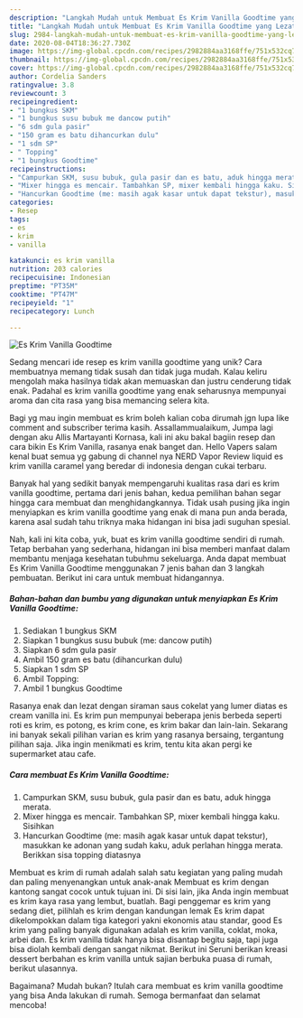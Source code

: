 ```yaml
---
description: "Langkah Mudah untuk Membuat Es Krim Vanilla Goodtime yang Lezat"
title: "Langkah Mudah untuk Membuat Es Krim Vanilla Goodtime yang Lezat"
slug: 2984-langkah-mudah-untuk-membuat-es-krim-vanilla-goodtime-yang-lezat
date: 2020-08-04T18:36:27.730Z
image: https://img-global.cpcdn.com/recipes/2982884aa3168ffe/751x532cq70/es-krim-vanilla-goodtime-foto-resep-utama.jpg
thumbnail: https://img-global.cpcdn.com/recipes/2982884aa3168ffe/751x532cq70/es-krim-vanilla-goodtime-foto-resep-utama.jpg
cover: https://img-global.cpcdn.com/recipes/2982884aa3168ffe/751x532cq70/es-krim-vanilla-goodtime-foto-resep-utama.jpg
author: Cordelia Sanders
ratingvalue: 3.8
reviewcount: 3
recipeingredient:
- "1 bungkus SKM"
- "1 bungkus susu bubuk me dancow putih"
- "6 sdm gula pasir"
- "150 gram es batu dihancurkan dulu"
- "1 sdm SP"
- " Topping"
- "1 bungkus Goodtime"
recipeinstructions:
- "Campurkan SKM, susu bubuk, gula pasir dan es batu, aduk hingga merata."
- "Mixer hingga es mencair. Tambahkan SP, mixer kembali hingga kaku. Sisihkan"
- "Hancurkan Goodtime (me: masih agak kasar untuk dapat tekstur), masukkan ke adonan yang sudah kaku, aduk perlahan hingga merata. Berikkan sisa topping diatasnya"
categories:
- Resep
tags:
- es
- krim
- vanilla

katakunci: es krim vanilla 
nutrition: 203 calories
recipecuisine: Indonesian
preptime: "PT35M"
cooktime: "PT47M"
recipeyield: "1"
recipecategory: Lunch

---
```



![Es Krim Vanilla Goodtime](https://img-global.cpcdn.com/recipes/2982884aa3168ffe/751x532cq70/es-krim-vanilla-goodtime-foto-resep-utama.jpg)

Sedang mencari ide resep es krim vanilla goodtime yang unik? Cara membuatnya memang tidak susah dan tidak juga mudah. Kalau keliru mengolah maka hasilnya tidak akan memuaskan dan justru cenderung tidak enak. Padahal es krim vanilla goodtime yang enak seharusnya mempunyai aroma dan cita rasa yang bisa memancing selera kita.

Bagi yg mau ingin membuat es krim boleh kalian coba dirumah jgn lupa like comment and subscriber terima kasih. Assallammualaikum, Jumpa lagi dengan aku Allis Martayanti Kornasa, kali ini aku bakal bagiin resep dan cara bikin Es Krim Vanilla, rasanya enak banget dan. Hello Vapers salam kenal buat semua yg gabung di channel nya NERD Vapor Review liquid es krim vanilla caramel yang beredar di indonesia dengan cukai terbaru.

Banyak hal yang sedikit banyak mempengaruhi kualitas rasa dari es krim vanilla goodtime, pertama dari jenis bahan, kedua pemilihan bahan segar hingga cara membuat dan menghidangkannya. Tidak usah pusing jika ingin menyiapkan es krim vanilla goodtime yang enak di mana pun anda berada, karena asal sudah tahu triknya maka hidangan ini bisa jadi suguhan spesial.


Nah, kali ini kita coba, yuk, buat es krim vanilla goodtime sendiri di rumah. Tetap berbahan yang sederhana, hidangan ini bisa memberi manfaat dalam membantu menjaga kesehatan tubuhmu sekeluarga. Anda dapat membuat Es Krim Vanilla Goodtime menggunakan 7 jenis bahan dan 3 langkah pembuatan. Berikut ini cara untuk membuat hidangannya.

<!--inarticleads1-->

##### Bahan-bahan dan bumbu yang digunakan untuk menyiapkan Es Krim Vanilla Goodtime:

1. Sediakan 1 bungkus SKM
1. Siapkan 1 bungkus susu bubuk (me: dancow putih)
1. Siapkan 6 sdm gula pasir
1. Ambil 150 gram es batu (dihancurkan dulu)
1. Siapkan 1 sdm SP
1. Ambil  Topping:
1. Ambil 1 bungkus Goodtime


Rasanya enak dan lezat dengan siraman saus cokelat yang lumer diatas es cream vanilla ini. Es krim pun mempunyai beberapa jenis berbeda seperti roti es krim, es potong, es krim cone, es krim bakar dan lain-lain. Sekarang ini banyak sekali pilihan varian es krim yang rasanya bersaing, tergantung pilihan saja. Jika ingin menikmati es krim, tentu kita akan pergi ke supermarket atau cafe. 

<!--inarticleads2-->

##### Cara membuat Es Krim Vanilla Goodtime:

1. Campurkan SKM, susu bubuk, gula pasir dan es batu, aduk hingga merata.
1. Mixer hingga es mencair. Tambahkan SP, mixer kembali hingga kaku. Sisihkan
1. Hancurkan Goodtime (me: masih agak kasar untuk dapat tekstur), masukkan ke adonan yang sudah kaku, aduk perlahan hingga merata. Berikkan sisa topping diatasnya


Membuat es krim di rumah adalah salah satu kegiatan yang paling mudah dan paling menyenangkan untuk anak-anak Membuat es krim dengan kantong sangat cocok untuk tujuan ini. Di sisi lain, jika Anda ingin membuat es krim kaya rasa yang lembut, buatlah. Bagi penggemar es krim yang sedang diet, pilihlah es krim dengan kandungan lemak Es krim dapat dikelompokkan dalam tiga kategori yakni ekonomis atau standar, good Es krim yang paling banyak digunakan adalah es krim vanilla, coklat, moka, arbei dan. Es krim vanilla tidak hanya bisa disantap begitu saja, tapi juga bisa diolah kembali dengan sangat nikmat. Berikut ini Seruni berikan kreasi dessert berbahan es krim vanilla untuk sajian berbuka puasa di rumah, berikut ulasannya. 

Bagaimana? Mudah bukan? Itulah cara membuat es krim vanilla goodtime yang bisa Anda lakukan di rumah. Semoga bermanfaat dan selamat mencoba!
